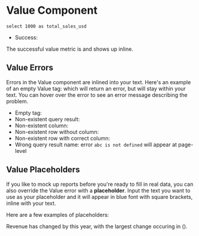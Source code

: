 # Value Component

```summary
select 1000 as total_sales_usd
```

- Success: <Value data={summary}/>

The successful value metric is <Value data={summary}/> and shows up inline.

## Value Errors

Errors in the Value component are inlined into your text. Here's an example of an empty Value tag: <Value/> which will return an error, but will stay within your text. You can hover over the error to see an error message describing the problem.

- Empty tag: <Value/>
- Non-existent query result: <Value data=abc/>
- Non-existent column: <Value data={summary} column=abc/>
- Non-existent row without column: <Value data={summary} row=20/>
- Non-existent row with correct column: <Value data={summary} column=total_calls row=20/>
- Wrong query result name: error `abc is not defined` will appear at page-level

## Value Placeholders

If you like to mock up reports before you're ready to fill in real data, you can also override the Value error with a **placeholder**. Input the text you want to use as your placeholder and it will appear in blue font with square brackets, inline with your text.

Here are a few examples of placeholders:

<Value placeholder="Report Date"/>

Revenue has changed by <Value placeholder="YTD sales growth"/> this year, with the largest change occuring in <Value placeholder="top country name"/> (<Value placeholder="top country YTD growth"/>).
